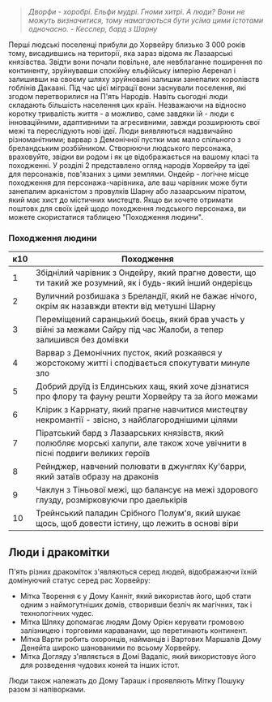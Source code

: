 > _Дворфи - хоробрі. Ельфи мудрі. Гноми хитрі. А люди? Вони не можуть визначитися, тому намагаються бути усіма цими істотами одночасно._
> _- Кесслер, бард з Шарну_

Перші людські поселенці прибули до Хорвейру близько 3 000 років тому, висадившись на території, яка зараз відома як Лазаарські князівства. Звідти вони почали повільне, але невблаганне поширення по континенту, зруйнувавши спокійну ельфійську імперію Аеренал і залишивши на своєму шляху зруйновані залишки занепалих королівств гоблінів Дакаані. Під час цієї міграції вони заснували поселення, які згодом перетворилися на П'ять Народів. Навіть сьогодні люди складають більшість населення цих країн. Незважаючи на відносно коротку тривалість життя - а можливо, саме завдяки їй - люди є інноваційними, адаптивними та агресивними, завжди розширюють свої межі та переслідують нові ідеї.
Люди виявляються надзвичайно різноманітними; варвар з Демонічної пустки має мало спільного з бреландським розбійником. Створюючи людського персонажа, враховуйте, звідки ви родом і як це відображається на вашому класі та походженні. У розділі 2 представлено огляд народів Хорвейру та ідеї для персонажів, пов'язаних з цими землями. Ондейр - логічне місце походження для персонажа-чарівника, але ваш чарівник може бути занепалим арканістом з провулків Шарну або лазаарським піратом, який має хист до містичних мистецтв.
Якщо ви хочете отримати поштовх для своїх ідей щодо походження людського персонажа, ви можете скористатися таблицею "Походження людини".

### Походження людини
|**к10**|**Походження**|
|---|---|
|1|Збіднілий чарівник з Ондейру, який прагне довести, що ти такий же розумний, як і будь-який інший ондерієць|
|2|Вуличний розбишака з Бреландії, який не бажає нічого, окрім як назавжди втекти від метушні Шарну|
|3|Переміщений саранцький боєць, який брав участь у війні за межами Сайру під час Жалоби, а тепер залишився без домівки|
|4|Варвар з Демонічних пусток, який розкаявся у жорстокому житті і сподівається спокутувати минуле зло|
|5|Добрий друїд із Елдинських хащ, який хоче дізнатися про флору та фауну решти Хорвейру та за його межами|
|6|Клірик з Каррнату, який прагне навчитися мистецтву некромантії - звісно, з найблагороднішими цілями|
|7|Піратський бард з Лазаарських князівств, який полюбляє морські халупи, але також хоче увічнити в пісні подвиги великих героїв|
|8|Рейнджер, навчений полювати в джунглях Ку'барри, який затаїв образу на драконів|
|9|Чаклун з Тіньової межі, що балансує на межі здорового глузду, розмірковуючи про даелькірів|
|10|Трейнський паладин Срібного Полум'я, який шукає щось, щоб довести істину, що лежить в основі віри|

## Люди і дракомітки
П'ять різних дракоміток з'являються серед людей, відображаючи їхній домінуючий статус серед рас Хорвейру:
- Мітка Творення є у Дому Канніт, який використав його, щоб стати одним з наймогутніших домів, створивши безліч як магічних, так і технологічних чудес.
- Мітка Шляху допомагає людям Дому Орієн керувати громовою залізницею і торговими караванами, що перетинають континент.
- Мітка Варти робить охоронців, найманців і Вартових Маршалів Дому Денейта широко шанованими по всьому Хорвейру.
- Мітка Догляду з'являється в Домі Вадаліс, який використовує його для розведення чудових коней та інших істот.

Люди також належать до Дому Тарашк і проявляють Мітку Пошуку разом зі напіворками.